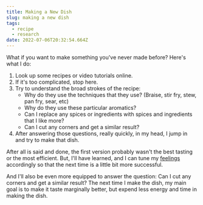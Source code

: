 ```yaml
---
title: Making a New Dish
slug: making a new dish
tags:
  - recipe
  - research
date: 2022-07-06T20:32:54.664Z
---
```

What if you want to make something you've never made before? Here's what I do:

1. Look up some recipes or video tutorials online.
1. If it's too complicated, stop here.
1. Try to understand the broad strokes of the recipe:
    - Why do they use the techniques that they use? (Braise, stir fry, stew, pan fry, sear, etc)
    - Why do they use these particular aromatics?
    - Can I replace any spices or ingredients with spices and ingredients that I like more?
    - Can I cut any corners and get a similar result?
1. After answering those questions, really quickly, in my head, I jump in and try to make that dish.

After all is said and done, the first version probably wasn't the best tasting or the most efficient. But, I'll have learned, and I can tune my [feelings](/principles/cooking-with-feelings) accordingly so that the next time is a little bit more successful.

And I'll also be even more equipped to answer the question: Can I cut any corners and get a similar result? The next time I make the dish, my main goal is to make it taste marginally better, but expend less energy and time in making the dish.